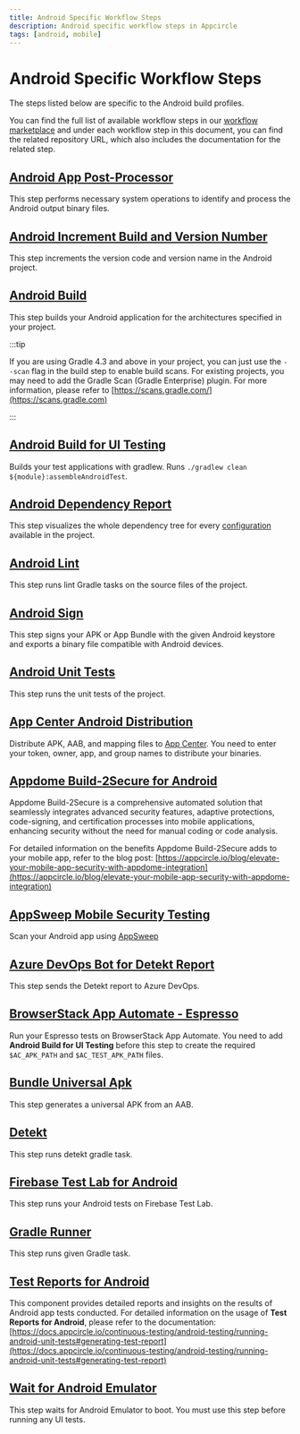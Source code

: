```yaml
---
title: Android Specific Workflow Steps
description: Android specific workflow steps in Appcircle
tags: [android, mobile]
---
```


# Android Specific Workflow Steps

The steps listed below are specific to the Android build profiles.

You can find the full list of available workflow steps in our [workflow marketplace](https://github.com/appcircleio/appcircle-workflow-components) and under each workflow step in this document, you can find the related repository URL, which also includes the documentation for the related step.

## [Android App Post-Processor](/workflows/android-specific-workflow-steps/post-processor)

This step performs necessary system operations to identify and process the Android output binary files.

## [Android Increment Build and Version Number](/workflows/android-specific-workflow-steps/increment-build-and-version-number)

This step increments the version code and version name in the Android project.

## [Android Build](/workflows/android-specific-workflow-steps/android-build)

This step builds your Android application for the architectures specified in your project.

:::tip

If you are using Gradle 4.3 and above in your project, you can just use the `--scan` flag in the build step to enable build scans. For existing projects, you may need to add the Gradle Scan (Gradle Enterprise) plugin. For more information, please refer to [https://scans.gradle.com/](https://scans.gradle.com)

:::

## [Android Build for UI Testing](/workflows/android-specific-workflow-steps/android-build-for-ui-testing)

Builds your test applications with gradlew. Runs `./gradlew clean ${module}:assembleAndroidTest`.

## [Android Dependency Report](/workflows/android-specific-workflow-steps/android-dependency-report)

This step visualizes the whole dependency tree for every [configuration](https://docs.gradle.org/current/userguide/declaring_dependencies.html#sec:what-are-dependency-configurations) available in the project.

## [Android Lint](/workflows/android-specific-workflow-steps/lint)

This step runs lint Gradle tasks on the source files of the project.

## [Android Sign](/workflows/android-specific-workflow-steps/android-sign)

This step signs your APK or App Bundle with the given Android keystore and exports a binary file compatible with Android devices.

## [Android Unit Tests](/workflows/android-specific-workflow-steps/android-unit-tests)

This step runs the unit tests of the project.

## [App Center Android Distribution](/workflows/android-specific-workflow-steps/app-center-android-distribution)

Distribute APK, AAB, and mapping files to [App Center](https://appcenter.ms/). You need to enter your token, owner, app, and group names to distribute your binaries.

## [Appdome Build-2Secure for Android](/workflows/android-specific-workflow-steps/appdome-build-to-secure-for-android)

Appdome Build-2Secure is a comprehensive automated solution that seamlessly integrates advanced security features, adaptive protections, code-signing, and certification processes into mobile applications, enhancing security without the need for manual coding or code analysis.

For detailed information on the benefits Appdome Build-2Secure adds to your mobile app, refer to the blog post:
[https://appcircle.io/blog/elevate-your-mobile-app-security-with-appdome-integration](https://appcircle.io/blog/elevate-your-mobile-app-security-with-appdome-integration)

## [AppSweep Mobile Security Testing](/workflows/android-specific-workflow-steps/appsweep-mobile-security-testing)

Scan your Android app using [AppSweep](https://appsweep.guardsquare.com)

## [Azure DevOps Bot for Detekt Report](/workflows/android-specific-workflow-steps/azure-bot-for-detekt-report)

This step sends the Detekt report to Azure DevOps.

## [BrowserStack App Automate - Espresso](/workflows/android-specific-workflow-steps/browserstack-app-automate-espresso)

Run your Espresso tests on BrowserStack App Automate. You need to add **Android Build for UI Testing** before this step to create the required `$AC_APK_PATH` and `$AC_TEST_APK_PATH` files.

## [Bundle Universal Apk](/workflows/android-specific-workflow-steps/bundle-universal-apk)

This step generates a universal APK from an AAB.

## [Detekt](/workflows/android-specific-workflow-steps/detekt)

This step runs detekt gradle task.

## [Firebase Test Lab for Android](/workflows/android-specific-workflow-steps/firebase-test-lab)

This step runs your Android tests on Firebase Test Lab.

## [Gradle Runner](/workflows/android-specific-workflow-steps/gradle-runner)

This step runs given Gradle task.

## [Test Reports for Android](/workflows/android-specific-workflow-steps/test-reports-for-android)

This component provides detailed reports and insights on the results of Android app tests conducted.
For detailed information on the usage of **Test Reports for Android**, please refer to the documentation:
[https://docs.appcircle.io/continuous-testing/android-testing/running-android-unit-tests#generating-test-report](https://docs.appcircle.io/continuous-testing/android-testing/running-android-unit-tests#generating-test-report)

## [Wait for Android Emulator](/workflows/android-specific-workflow-steps/wait-for-android-emulator)

This step waits for Android Emulator to boot. You must use this step before running any UI tests.